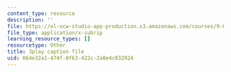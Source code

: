 ```yaml
---
content_type: resource
description: ''
file: https://ol-ocw-studio-app-production.s3.amazonaws.com/courses/9-00sc-introduction-to-psychology-fall-2011/064e32a1474f0f63422c2a8e4c832924_SBrCPDC21f4.srt
file_type: application/x-subrip
learning_resource_types: []
resourcetype: Other
title: 3play caption file
uid: 064e32a1-474f-0f63-422c-2a8e4c832924
---
```

